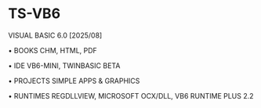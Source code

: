 # TS-VB6
VISUAL BASIC 6.0 [2025/08]

• BOOKS
  CHM, HTML, PDF

• IDE
  VB6-MINI, TWINBASIC BETA

• PROJECTS
  SIMPLE APPS & GRAPHICS

• RUNTIMES
  REGDLLVIEW, MICROSOFT OCX/DLL,
  VB6 RUNTIME PLUS 2.2
